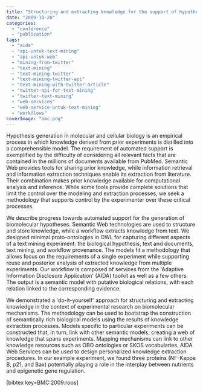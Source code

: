 ```yaml
---
title: "Structuring and extracting knowledge for the support of hypothesis generation in molecular biology"
date: "2009-10-20"
categories:
  - "conference"
  - "publication"
tags:
  - "aida"
  - "api-untuk-text-mining"
  - "api-untuk-web"
  - "mining-from-twitter"
  - "text-mining"
  - "text-mining-twitter"
  - "text-mining-twitter-api"
  - "text-mining-with-twitter-article"
  - "twitter-api-for-text-mining"
  - "twitter-text-mining"
  - "web-services"
  - "web-service-untuk-text-mining"
  - "workflows"
coverImage: "bmc.png"
---
```


Hypothesis generation in molecular and cellular biology is an empirical process in which knowledge derived from prior experiments is distilled into a comprehensible model. The requirement of automated support is exemplified by the difficulty of considering all relevant facts that are contained in the millions of documents available from PubMed. Semantic Web provides tools for sharing prior knowledge, while information retrieval and information extraction techniques enable its extraction from literature. Their combination makes prior knowledge available for computational analysis and inference. While some tools provide complete solutions that limit the control over the modeling and extraction processes, we seek a methodology that supports control by the experimenter over these critical processes.

We describe progress towards automated support for the generation of biomolecular hypotheses. Semantic Web technologies are used to structure and store knowledge, while a workflow extracts knowledge from text. We designed minimal proto-ontologies in OWL for capturing different aspects of a text mining experiment: the biological hypothesis, text and documents, text mining, and workflow provenance. The models fit a methodology that allows focus on the requirements of a single experiment while supporting reuse and posterior analysis of extracted knowledge from multiple experiments. Our workflow is composed of services from the 'Adaptive Information Disclosure Application' (AIDA) toolkit as well as a few others. The output is a semantic model with putative biological relations, with each relation linked to the corresponding evidence.

We demonstrated a 'do-it-yourself' approach for structuring and extracting knowledge in the context of experimental research on biomolecular mechanisms. The methodology can be used to bootstrap the construction of semantically rich biological models using the results of knowledge extraction processes. Models specific to particular experiments can be constructed that, in turn, link with other semantic models, creating a web of knowledge that spans experiments. Mapping mechanisms can link to other knowledge resources such as OBO ontologies or SKOS vocabularies. AIDA Web Services can be used to design personalized knowledge extraction procedures. In our example experiment, we found three proteins (NF-Kappa B, p21, and Bax) potentially playing a role in the interplay between nutrients and epigenetic gene regulation.

\[bibtex key=BMC:2009:roos\]
